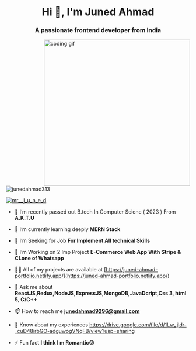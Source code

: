 <h1 align="center">Hi 👋, I'm Juned Ahmad</h1>
<h3 align="center">A passionate frontend developer from India</h3>
<img align="right" alt="coding gif" width="400" src="https://user-images.githubusercontent.com/55389276/140866485-8fb1c876-9a8f-4d6a-98dc-08c4981eaf70.gif" />

<p align="left"> <img src="https://komarev.com/ghpvc/?username=junedahmad313&label=Profile%20views&color=0e75b6&style=flat" alt="junedahmad313" /> </p>

<p align="left"> <a href="https://twitter.com/mr__j_u_n_e_d" target="blank"><img src="https://img.shields.io/twitter/follow/mr__j_u_n_e_d?logo=twitter&style=for-the-badge" alt="mr__j_u_n_e_d" /></a> </p>

- 🔭 I’m recently passed out  B.tech  In Computer Scienc ( 2023 ) From **A.K.T.U**

- 🌱 I’m currently learning deeply **MERN Stack**

- 👯 I’m Seeking for Job **For Implement All technical Skills**

- 🤝 I’m Working on 2 Imp Project **E-Commerce Web App With Stripe & CLone of Whatsapp**

- 👨‍💻 All of my projects are available at [https://juned-ahmad-portfolio.netlify.app/](https://juned-ahmad-portfolio.netlify.app/)

- 💬 Ask me about **ReactJS,Redux,NodeJS,ExpressJS,MongoDB,JavaDcript,Css 3, html 5, C/C++**

- 📫 How to reach me **junedahmad9296@gmail.com**

- 📄 Know about my experiences https://drive.google.com/file/d/1Lw_jldr-_cuD48irbGO-adguwogVNqFB/view?usp=sharing

- ⚡ Fun fact **I think I m Romantic😜**


